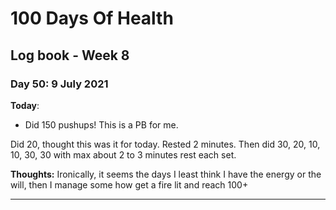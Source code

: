 # 100 Days Of Health

## Log book - Week 8

### Day 50: 9 July 2021

**Today**:

* Did 150 pushups! This is a PB for me.

Did 20, thought this was it for today. Rested 2 minutes. Then did 30, 20, 10, 10, 30, 30 with max about 2 to 3 minutes rest each set.

**Thoughts:** Ironically, it seems the days I least think I have the energy or the will, then I manage some how get a fire lit and reach 100+

---
